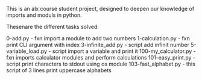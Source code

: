 This is an alx course student project, designed to deepen our knowledge of imports and moduls in python.

Thesenare the different tasks solved:

0-add.py - fxn import a module to add two numbers
1-calculation.py - fxn print CLI argument with index
3-infinite_add.py - script add infinit number
5-variable_load.py - script import a variable and print it
100-my_calculator.py - fxn imports calculator modules and perform calculations
101-easy_print.py - script print characters to stdout using os module
103-fast_alphabet.py - this script of 3 lines print uppercase alphabets
